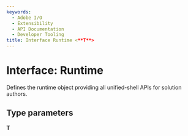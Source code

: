 ```yaml
---
keywords:
  - Adobe I/O
  - Extensibility
  - API Documentation
  - Developer Tooling
title: Interface Runtime <**T**>
---
```


# Interface: Runtime 

Defines the runtime object providing all unified-shell APIs for solution authors.

## Type parameters

**T**